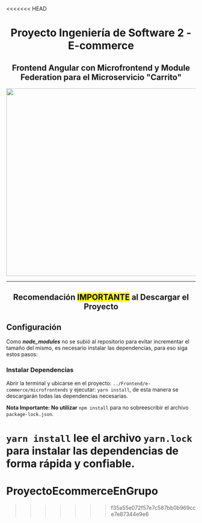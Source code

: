 <<<<<<< HEAD
<h1 align="center"> Proyecto Ingeniería de Software 2 - E-commerce </h1>
<h2 align="center"> Frontend Angular con Microfrontend y Module Federation para el Microservicio "Carrito"</h2>

<p align="center"> <img src= "https://github.com/user-attachments/assets/5bbe787f-e78e-4aa9-810c-ace22999cb20" width="550" height="500"> </p>

-----------------------------
<h2 align="center"> Recomendación <mark>IMPORTANTE</mark> al Descargar el Proyecto</h2>

## Configuración
Como **_node_modules_** no se subió al repositorio para evitar incrementar el tamaño del mismo, es necesario instalar las dependencias, para eso siga estos pasos:

### Instalar Dependencias
Abrir la terminal y ubicarse en el proyecto: ```../Frontend/e-commerce/microfrontends``` y ejecutar: ```yarn install```, de esta manera se descargarán todas las dependencias necesarias.

**Nota Importante: No utilizar** ```npm install``` para no sobreescribir el archivo ```package-lock.json```.

```yarn install``` lee el archivo ```yarn.lock``` para instalar las dependencias de forma rápida y confiable.
=======
# ProyectoEcommerceEnGrupo
>>>>>>> f35a55e072f57e7c587bb0b969cce7e87344e9e6
